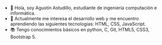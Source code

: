 - 👋 Hola, soy Agustín Astudillo, estudiante de ingeniería computación e informática.
- 👀 Actualmente me interesa el desarrollo web y me encuentro aprendiendo las siguientes tecnologías: HTML, CSS, JavaScript.
- 📚 Tengo conocimientos básicos en python, C, Git, HTML5, CSS3, Bootstrap 5.
<!---
Agust-Ast/Agust-Ast is a ✨ special ✨ repository because its `README.md` (this file) appears on your GitHub profile.
You can click the Preview link to take a look at your changes.
--->

